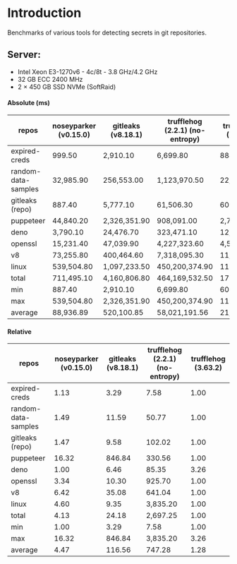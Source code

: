 # Introduction
Benchmarks of various tools for detecting secrets in git repositories.

## Server: 
* Intel Xeon E3-1270v6 - 4c/8t - 3.8 GHz/4.2 GHz
* 32 GB ECC 2400 MHz
* 2 × 450 GB SSD NVMe (SoftRaid)

#### Absolute (ms)
| repos               | noseyparker (v0.15.0) | gitleaks (v8.18.1) | trufflehog (2.2.1) (no-entropy) | trufflehog (3.63.2) |
| ------------------- | --------------------- | ------------------ | ------------------------------- | ------------------- |
| expired-creds       | 999.50                | 2,910.10           | 6,699.80                        | 884.10              |
| random-data-samples | 32,985.90             | 256,553.00         | 1,123,970.50                    | 22,139.10           |
| gitleaks (repo)     | 887.40                | 5,777.10           | 61,506.30                       | 602.90              |
| puppeteer           | 44,840.20             | 2,326,351.90       | 908,091.00                      | 2,747.10            |
| deno                | 3,790.10              | 24,476.70          | 323,471.10                      | 12,347.80           |
| openssl             | 15,231.40             | 47,039.90          | 4,227,323.60                    | 4,566.60            |
| v8                  | 73,255.80             | 400,464.60         | 7,318,095.30                    | 11,415.90           |
| linux               | 539,504.80            | 1,097,233.50       | 450,200,374.90                  | 117,386.50          |
| total               | 711,495.10            | 4,160,806.80       | 464,169,532.50                  | 172,090.00          |
| min                 | 887.40                | 2,910.10           | 6,699.80                        | 602.90              |
| max                 | 539,504.80            | 2,326,351.90       | 450,200,374.90                  | 117,386.50          |
| average             | 88,936.89             | 520,100.85         | 58,021,191.56                   | 21,511.25           |


#### Relative
| repos               | noseyparker (v0.15.0) | gitleaks (v8.18.1) | trufflehog (2.2.1) (no-entropy) | trufflehog (3.63.2) |
| ------------------- | --------------------- | ------------------ | ------------------------------- | ------------------- |
| expired-creds       | 1.13                  | 3.29               | 7.58                            | 1.00                |
| random-data-samples | 1.49                  | 11.59              | 50.77                           | 1.00                |
| gitleaks (repo)     | 1.47                  | 9.58               | 102.02                          | 1.00                |
| puppeteer           | 16.32                 | 846.84             | 330.56                          | 1.00                |
| deno                | 1.00                  | 6.46               | 85.35                           | 3.26                |
| openssl             | 3.34                  | 10.30              | 925.70                          | 1.00                |
| v8                  | 6.42                  | 35.08              | 641.04                          | 1.00                |
| linux               | 4.60                  | 9.35               | 3,835.20                        | 1.00                |
| total               | 4.13                  | 24.18              | 2,697.25                        | 1.00                |
| min                 | 1.00                  | 3.29               | 7.58                            | 1.00                |
| max                 | 16.32                 | 846.84             | 3,835.20                        | 3.26                |
| average             | 4.47                  | 116.56             | 747.28                          | 1.28                |